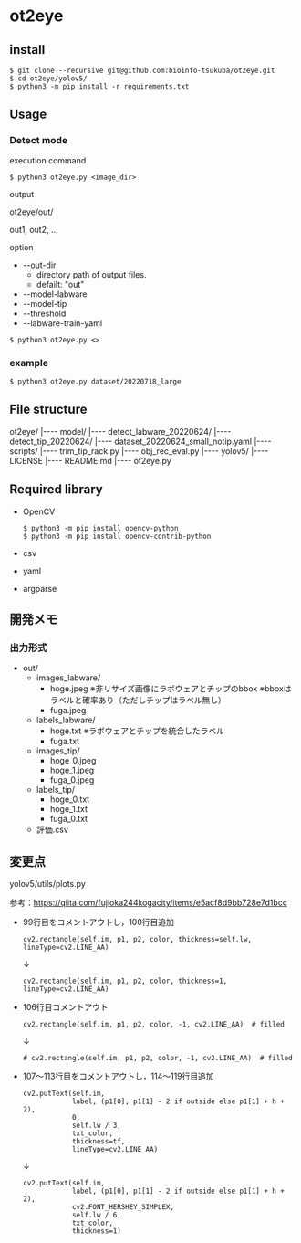 # ot2eye



## install

```
$ git clone --recursive git@github.com:bioinfo-tsukuba/ot2eye.git
$ cd ot2eye/yolov5/
$ python3 -m pip install -r requirements.txt 
```



## Usage

### Detect mode

execution command

~~~~
$ python3 ot2eye.py <image_dir>
~~~~

output

ot2eye/out/

out1, out2, ...

option

- --out-dir
  - directory path of output files.
  - defailt: "out"
- --model-labware
- --model-tip
- --threshold
- --labware-train-yaml

~~~~
$ python3 ot2eye.py <>
~~~~



### example

~~~~
$ python3 ot2eye.py dataset/20220718_large
~~~~





## File structure

ot2eye/
    |---- model/
        |---- detect_labware_20220624/
        |---- detect_tip_20220624/
        |---- dataset_20220624_small_notip.yaml
    |---- scripts/
        |---- trim_tip_rack.py
        |---- obj_rec_eval.py
    |---- yolov5/
    |---- LICENSE
    |---- README.md
    |---- ot2eye.py



## Required library

- OpenCV

  ```
  $ python3 -m pip install opencv-python
  $ python3 -m pip install opencv-contrib-python
  ```

- csv

- yaml

- argparse





## 開発メモ

### 出力形式

- out/
  - images_labware/
    - hoge.jpeg
      ※非リサイズ画像にラボウェアとチップのbbox
      ※bboxはラベルと確率あり（ただしチップはラベル無し）
    - fuga.jpeg
  - labels_labware/
    - hoge.txt
      ※ラボウェアとチップを統合したラベル
    - fuga.txt
  - images_tip/
    - hoge_0.jpeg
    - hoge_1.jpeg
    - fuga_0.jpeg
  - labels_tip/
    - hoge_0.txt
    - hoge_1.txt
    - fuga_0.txt
  - 評価.csv





## 変更点

yolov5/utils/plots.py

参考：https://qiita.com/fujioka244kogacity/items/e5acf8d9bb728e7d1bcc

* 99行目をコメントアウトし，100行目追加

  ```
  cv2.rectangle(self.im, p1, p2, color, thickness=self.lw, lineType=cv2.LINE_AA)
  ```

  ↓

  ```
  cv2.rectangle(self.im, p1, p2, color, thickness=1, lineType=cv2.LINE_AA)
  ```

* 106行目コメントアウト

  ```
  cv2.rectangle(self.im, p1, p2, color, -1, cv2.LINE_AA)  # filled
  ```

  ↓

  ```
  # cv2.rectangle(self.im, p1, p2, color, -1, cv2.LINE_AA)  # filled
  ```

* 107〜113行目をコメントアウトし，114〜119行目追加

  ```
  cv2.putText(self.im,
              label, (p1[0], p1[1] - 2 if outside else p1[1] + h + 2),
              0,
              self.lw / 3,
              txt_color,
              thickness=tf,
              lineType=cv2.LINE_AA)
  ```

  ↓

  ```
  cv2.putText(self.im,
              label, (p1[0], p1[1] - 2 if outside else p1[1] + h + 2),
              cv2.FONT_HERSHEY_SIMPLEX,
              self.lw / 6,
              txt_color,
              thickness=1)
  ```

  